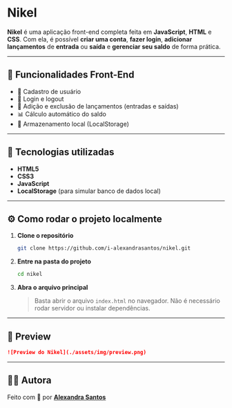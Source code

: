 # Nikel

**Nikel** é uma aplicação front-end completa feita em **JavaScript**, **HTML** e **CSS**.
Com ela, é possível **criar uma conta**, **fazer login**, **adicionar lançamentos** de **entrada** ou **saída** e **gerenciar seu saldo** de forma prática.

---

## 🚀 Funcionalidades Front-End

* 🧾 Cadastro de usuário
* 🔐 Login e logout
* 💸 Adição e exclusão de lançamentos (entradas e saídas)
* 📊 Cálculo automático do saldo
* 💾 Armazenamento local (LocalStorage)

---

## 🧠 Tecnologias utilizadas

* **HTML5**
* **CSS3**
* **JavaScript**
* **LocalStorage** (para simular banco de dados local)

---

## ⚙️ Como rodar o projeto localmente

1. **Clone o repositório**

   ```bash
   git clone https://github.com/i-alexandrasantos/nikel.git
   ```

2. **Entre na pasta do projeto**

   ```bash
   cd nikel
   ```

3. **Abra o arquivo principal**

   > Basta abrir o arquivo `index.html` no navegador.
   > Não é necessário rodar servidor ou instalar dependências.

---

## 📸 Preview

```markdown
![Preview do Nikel](./assets/img/preview.png)
```

---

## 👩‍💻 Autora

Feito com 💜 por **[Alexandra Santos](https://github.com/i-alexandrasantos)**
